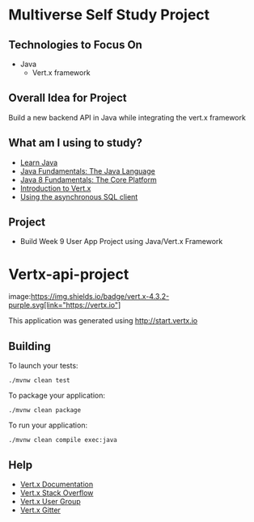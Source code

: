 # Multiverse Self Study Project

## Technologies to Focus On
- Java
  - Vert.x framework
  
## Overall Idea for Project
Build a new backend API in Java while integrating the vert.x framework

## What am I using to study?
- [Learn Java](https://www.codecademy.com/learn/learn-java)
- [Java Fundamentals: The Java Language](https://app.pluralsight.com/library/courses/java-fundamentals-language/table-of-contents)
- [Java 8 Fundamentals: The Core Platform](https://app.pluralsight.com/library/courses/java-fundamentals-core-platform/table-of-contents)
- [Introduction to Vert.x](https://www.youtube.com/watch?v=LsaXy7SRXMY&list=PLkeCJDaCC2ZsnySdg04Aq9D9FpAZY6K5D)
- [Using the asynchronous SQL client](https://vertx.io/blog/using-the-asynchronous-sql-client/)

## Project
- Build Week 9 User App Project using Java/Vert.x Framework

# Vertx-api-project

image:https://img.shields.io/badge/vert.x-4.3.2-purple.svg[link="https://vertx.io"]

This application was generated using http://start.vertx.io

## Building

To launch your tests:
```
./mvnw clean test
```

To package your application:
```
./mvnw clean package
```

To run your application:
```
./mvnw clean compile exec:java
```

## Help

* [Vert.x Documentation](https://vertx.io/docs/)
* [Vert.x Stack Overflow](https://stackoverflow.com/questions/tagged/vert.x?sort=newest&pageSize=15)
* [Vert.x User Group](https://groups.google.com/forum/?fromgroups#!forum/vertx)
* [Vert.x Gitter](https://gitter.im/eclipse-vertx/vertx-users)


